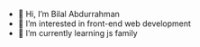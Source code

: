 - 👋 Hi, I’m Bilal Abdurrahman
- 👀 I’m interested in front-end web development
- 🌱 I’m currently learning js family

